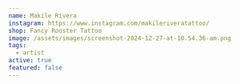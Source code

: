 ```yaml
---
name: Makile Rivera
instagram: https://www.instagram.com/makileriveratattoo/
shop: Fancy Rooster Tattoo
image: /assets/images/screenshot-2024-12-27-at-10.54.36-am.png
tags:
  - artist
active: true
featured: false
---
```

